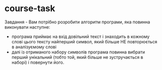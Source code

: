 # course-task
Завдання -
Вам потрібно розробити алгоритм програми, яка повинна виконувати наступне:
- програма приймає на вхід довільний текст і знаходить в кожному слові цього тексту найперший символ, який більше НЕ повторюється в аналізуємому слові
- далі із отриманого набору символів програма повинна вибрати перший унікальний (тобто той, який більше не зустручається в наборі) і повернути його.
